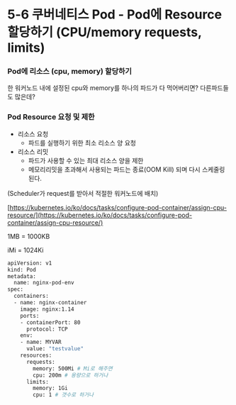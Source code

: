 # 5-6 쿠버네티스 Pod - Pod에 Resource 할당하기 (CPU/memory requests, limits)

### Pod에 리소스 (cpu, memory) 할당하기

한 워커노드 내에 설정된 cpu와 memory를 하나의 파드가 다 먹어버리면? 다른파드들도 많은데?

### Pod Resource 요청 및 제한

- 리소스 요청
    - 파드를 실행하기 위한 최소 리소스 양 요청
- 리소스 리밋
    - 파드가 사용할 수 있는 최대 리소스 양을 제한
    - 메모리리밋을 초과해서 사용되는 파드는 종료(OOM Kill) 되며 다시 스케줄링 된다.

(Scheduler가 request를 받아서 적절한 워커노드에 배치)

[https://kubernetes.io/ko/docs/tasks/configure-pod-container/assign-cpu-resource/](https://kubernetes.io/ko/docs/tasks/configure-pod-container/assign-cpu-resource/)

1MB = 1000KB

iMi = 1024Ki

```bash
apiVersion: v1
kind: Pod
metadata:
  name: nginx-pod-env
spec:
  containers:
  - name: nginx-container
    image: nginx:1.14
    ports:
    - containerPort: 80
      protocol: TCP
    env:
    - name: MYVAR
      value: "testvalue"
    resources:
      requests:
        memory: 500Mi # Mi로 해주면 
        cpu: 200m # 용량으로 하거나
      limits:
        memory: 1Gi
        cpu: 1 # 갯수로 하거나
```